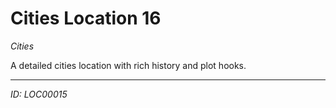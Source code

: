 # Cities Location 16

*Cities*

A detailed cities location with rich history and plot hooks.

---
*ID: LOC00015*